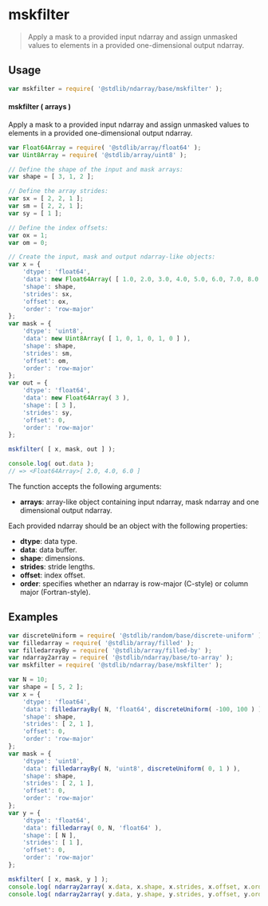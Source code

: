 <!--

@license Apache-2.0

Copyright (c) 2024 The Stdlib Authors.

Licensed under the Apache License, Version 2.0 (the "License");
you may not use this file except in compliance with the License.
You may obtain a copy of the License at

   http://www.apache.org/licenses/LICENSE-2.0

Unless required by applicable law or agreed to in writing, software
distributed under the License is distributed on an "AS IS" BASIS,
WITHOUT WARRANTIES OR CONDITIONS OF ANY KIND, either express or implied.
See the License for the specific language governing permissions and
limitations under the License.

-->

# mskfilter

> Apply a mask to a provided input ndarray and assign unmasked values to elements in a provided one-dimensional output ndarray.

<section class="intro">

</section>

<!-- /.intro -->

<section class="usage">

## Usage

```javascript
var mskfilter = require( '@stdlib/ndarray/base/mskfilter' );
```

#### mskfilter ( arrays )

Apply a mask to a provided input ndarray and assign unmasked values to elements in a provided one-dimensional output ndarray.

```javascript
var Float64Array = require( '@stdlib/array/float64' );
var Uint8Array = require( '@stdlib/array/uint8' );

// Define the shape of the input and mask arrays:
var shape = [ 3, 1, 2 ];

// Define the array strides:
var sx = [ 2, 2, 1 ];
var sm = [ 2, 2, 1 ];
var sy = [ 1 ];

// Define the index offsets:
var ox = 1;
var om = 0;

// Create the input, mask and output ndarray-like objects:
var x = {
    'dtype': 'float64',
    'data': new Float64Array( [ 1.0, 2.0, 3.0, 4.0, 5.0, 6.0, 7.0, 8.0, 9.0, 10.0, 11.0, 12.0 ] ),
    'shape': shape,
    'strides': sx,
    'offset': ox,
    'order': 'row-major'
};
var mask = {
    'dtype': 'uint8',
    'data': new Uint8Array( [ 1, 0, 1, 0, 1, 0 ] ),
    'shape': shape,
    'strides': sm,
    'offset': om,
    'order': 'row-major'
};
var out = {
    'dtype': 'float64',
    'data': new Float64Array( 3 ),
    'shape': [ 3 ],
    'strides': sy,
    'offset': 0,
    'order': 'row-major'
};

mskfilter( [ x, mask, out ] );

console.log( out.data );
// => <Float64Array>[ 2.0, 4.0, 6.0 ]
```

The function accepts the following arguments:

-   **arrays**: array-like object containing input ndarray, mask ndarray and one dimensional output ndarray.

Each provided ndarray should be an object with the following properties:

-   **dtype**: data type.
-   **data**: data buffer.
-   **shape**: dimensions.
-   **strides**: stride lengths.
-   **offset**: index offset.
-   **order**: specifies whether an ndarray is row-major (C-style) or column major (Fortran-style).

</section>

<!-- /.usage -->

<section class="notes">

</section>

<!-- /.notes -->

<section class="examples">

## Examples

```javascript
var discreteUniform = require( '@stdlib/random/base/discrete-uniform' ).factory;
var filledarray = require( '@stdlib/array/filled' );
var filledarrayBy = require( '@stdlib/array/filled-by' );
var ndarray2array = require( '@stdlib/ndarray/base/to-array' );
var mskfilter = require( '@stdlib/ndarray/base/mskfilter' );

var N = 10;
var shape = [ 5, 2 ];
var x = {
    'dtype': 'float64',
    'data': filledarrayBy( N, 'float64', discreteUniform( -100, 100 ) ),
    'shape': shape,
    'strides': [ 2, 1 ],
    'offset': 0,
    'order': 'row-major'
};
var mask = {
    'dtype': 'uint8',
    'data': filledarrayBy( N, 'uint8', discreteUniform( 0, 1 ) ),
    'shape': shape,
    'strides': [ 2, 1 ],
    'offset': 0,
    'order': 'row-major'
};
var y = {
    'dtype': 'float64',
    'data': filledarray( 0, N, 'float64' ),
    'shape': [ N ],
    'strides': [ 1 ],
    'offset': 0,
    'order': 'row-major'
};

mskfilter( [ x, mask, y ] );
console.log( ndarray2array( x.data, x.shape, x.strides, x.offset, x.order ) );
console.log( ndarray2array( y.data, y.shape, y.strides, y.offset, y.order ) );
```

</section>

<!-- /.examples -->

<!-- Section for all links. Make sure to keep an empty line after the `section` element and another before the `/section` close. -->

<section class="links">

</section>

<!-- /.links -->
